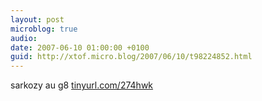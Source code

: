 ```yaml
---
layout: post
microblog: true
audio: 
date: 2007-06-10 01:00:00 +0100
guid: http://xtof.micro.blog/2007/06/10/t98224852.html
---
```

sarkozy au g8 [tinyurl.com/274hwk](http://tinyurl.com/274hwk)
